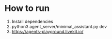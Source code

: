 # How to run

1. Install dependencies
2. python3 agent_server/minimal_assistant.py dev
3. https://agents-playground.livekit.io/ 


